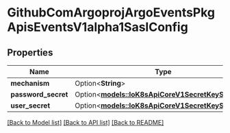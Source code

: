 # GithubComArgoprojArgoEventsPkgApisEventsV1alpha1SaslConfig

## Properties

Name | Type | Description | Notes
------------ | ------------- | ------------- | -------------
**mechanism** | Option<**String**> |  | [optional]
**password_secret** | Option<[**models::IoK8sApiCoreV1SecretKeySelector**](io.k8s.api.core.v1.SecretKeySelector.md)> |  | [optional]
**user_secret** | Option<[**models::IoK8sApiCoreV1SecretKeySelector**](io.k8s.api.core.v1.SecretKeySelector.md)> |  | [optional]

[[Back to Model list]](../README.md#documentation-for-models) [[Back to API list]](../README.md#documentation-for-api-endpoints) [[Back to README]](../README.md)


